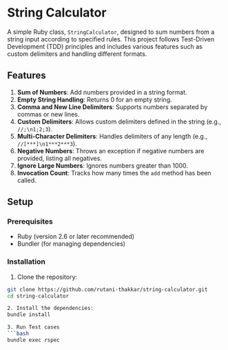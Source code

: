 # String Calculator

A simple Ruby class, `StringCalculator`, designed to sum numbers from a string input according to specified rules. This project follows Test-Driven Development (TDD) principles and includes various features such as custom delimiters and handling different formats.

## Features

1. **Sum of Numbers**: Add numbers provided in a string format.
2. **Empty String Handling**: Returns 0 for an empty string.
3. **Comma and New Line Delimiters**: Supports numbers separated by commas or new lines.
4. **Custom Delimiters**: Allows custom delimiters defined in the string (e.g., `//;\n1;2;3`).
5. **Multi-Character Delimiters**: Handles delimiters of any length (e.g., `//[***]\n1***2***3`).
6. **Negative Numbers**: Throws an exception if negative numbers are provided, listing all negatives.
7. **Ignore Large Numbers**: Ignores numbers greater than 1000.
8. **Invocation Count**: Tracks how many times the `add` method has been called.

## Setup

### Prerequisites

- Ruby (version 2.6 or later recommended)
- Bundler (for managing dependencies)

### Installation

1. Clone the repository:

  ```bash
  git clone https://github.com/rutani-thakkar/string-calculator.git
  cd string-calculator

2. Install the dependencies:
bundle install

3. Run Test cases
  ```bash
  bundle exec rspec


